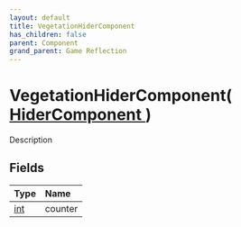 ```yaml
---
layout: default
title: VegetationHiderComponent
has_children: false
parent: Component
grand_parent: Game Reflection
---
```

# VegetationHiderComponent( [ HiderComponent ](/docs/game-reflection/components/hider_component) )
Description 

## Fields

| Type | Name |
|:-------------|:--------------|
| [int](/docs/game-reflection/enums/int) | counter |

